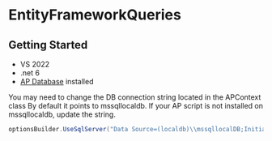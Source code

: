 # EntityFrameworkQueries

## Getting Started
- VS 2022
- .net 6
- [AP Database](https://github.com/lewisjae1/EntityFrameworkQueries/blob/c8132dfa2e0255a0ab9710e0e3ac3ebd47d35e17/create_ap%20(3).sql) installed

You may need to change the DB connection string located in the APContext class
By default it points to mssqllocaldb. If your AP script is not installed on mssqllocaldb, update the string.
```csharp
optionsBuilder.UseSqlServer("Data Source=(localdb)\\mssqllocalDB;Initial catalog=AP");
```
